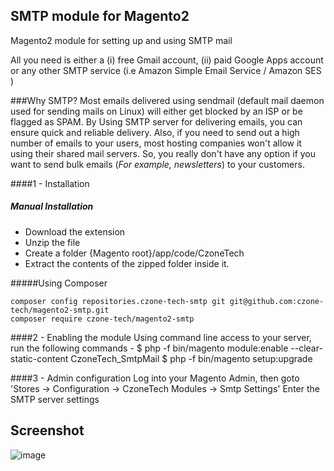 ## SMTP module for Magento2
Magento2 module for setting up and using SMTP mail

All you need is either a (i) free Gmail account, (ii) paid Google Apps account or any other SMTP service (i.e Amazon Simple Email Service / Amazon SES )

###Why SMTP?
Most emails delivered using sendmail (default mail daemon used for sending mails on Linux) will either get blocked by an ISP or be flagged as SPAM. 
By Using SMTP server for delivering emails, you can ensure quick and reliable delivery. Also, if you need to send out a high number of emails to your users, most hosting companies won't allow it using their shared mail servers. So, you really don't have any option if you want to send bulk emails (_For example, newsletters_) to your customers.

####1 - Installation
##### Manual Installation

 * Download the extension
 * Unzip the file
 * Create a folder {Magento root}/app/code/CzoneTech
 * Extract the contents of the zipped folder inside it.


#####Using Composer

```
composer config repositories.czone-tech-smtp git git@github.com:czone-tech/magento2-smtp.git
composer require czone-tech/magento2-smtp
```

####2 -  Enabling the module
Using command line access to your server, run the following commands -
 $ php -f bin/magento module:enable --clear-static-content CzoneTech_SmtpMail
 $ php -f bin/magento setup:upgrade

####3 - Admin configuration
Log into your Magento Admin, then goto 
'Stores -> Configuration -> CzoneTech Modules -> Smtp Settings' 
Enter the SMTP server settings

## Screenshot
![image](https://cloud.githubusercontent.com/assets/1729518/18911185/372d6b4c-8599-11e6-926b-bca83dc0b266.png)
